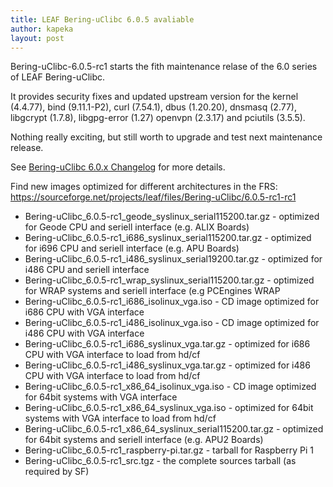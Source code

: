 ```yaml
---
title: LEAF Bering-uClibc 6.0.5 avaliable
author: kapeka
layout: post
---
```


Bering-uClibc-6.0.5-rc1 starts the fith  maintenance relase of the 6.0 series of LEAF Bering-uClibc.

It provides security fixes and updated upstream version for the kernel (4.4.77), bind (9.11.1-P2), curl (7.54.1), 
dbus (1.20.20), dnsmasq (2.77), libgcrypt (1.7.8), libgpg-error (1.27) openvpn (2.3.17) and pciutils (3.5.5). 

Nothing really exciting, but still worth to upgrade and test next maintenance release. 

See [Bering-uClibc 6.0.x Changelog](https://bering-uclibc.zetam.org/wiki/Bering-uClibc_6.0.x_-_Changelog)
for more details.

<p>Find new images optimized for different architectures in the FRS:
<a href="https://sourceforge.net/projects/leaf/files/Bering-uClibc/6.0.5-rc1-rc1">https://sourceforge.net/projects/leaf/files/Bering-uClibc/6.0.5-rc1-rc1</a>
<ul>

<li>Bering-uClibc_6.0.5-rc1_geode_syslinux_serial115200.tar.gz - optimized for Geode CPU and seriell interface (e.g. ALIX Boards) </li>

<li>Bering-uClibc_6.0.5-rc1_i686_syslinux_serial115200.tar.gz - optimized for i696 CPU and seriell interface (e.g. APU Boards) </li>

<li>Bering-uClibc_6.0.5-rc1_i486_syslinux_serial19200.tar.gz - optimized for i486 CPU and seriell interface </li>

<li>Bering-uClibc_6.0.5-rc1_wrap_syslinux_serial115200.tar.gz - optimized for WRAP systems and seriell interface (e.g PCEngines WRAP</li>

<li>Bering-uClibc_6.0.5-rc1_i686_isolinux_vga.iso - CD image optimized for i686 CPU with VGA interface</li>

<li>Bering-uClibc_6.0.5-rc1_i486_isolinux_vga.iso - CD image optimized for i486 CPU with VGA interface</li>

<li>Bering-uClibc_6.0.5-rc1_i686_syslinux_vga.tar.gz - optimized for i686 CPU with VGA interface to load from hd/cf</li>

<li>Bering-uClibc_6.0.5-rc1_i486_syslinux_vga.tar.gz - optimized for i486 CPU with VGA interface to load from hd/cf</li>

<li>Bering-uClibc_6.0.5-rc1_x86_64_isolinux_vga.iso - CD image optimized for 64bit systems  with VGA interface</li>

<li>Bering-uClibc_6.0.5-rc1_x86_64_syslinux_vga.iso - optimized for 64bit systems  with VGA interface to load from hd/cf</li>

<li>Bering-uClibc_6.0.5-rc1_x86_64_syslinux_serial115200.tar.gz - optimized for 64bit systems and seriell interface (e.g. APU2 Boards) </li>

<li>Bering-uClibc_6.0.5-rc1_raspberry-pi.tar.gz - tarball for Raspberry Pi 1 </li>

<li>Bering-uClibc_6.0.5-rc1_src.tgz - the complete sources tarball (as required by SF)</li>
</ul>
